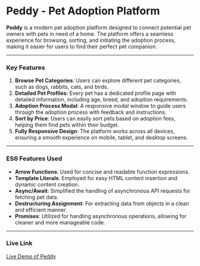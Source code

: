 
# **Peddy - Pet Adoption Platform**

**Peddy** is a modern pet adoption platform designed to connect potential pet owners with pets in need of a home. The platform offers a seamless experience for browsing, sorting, and initiating the adoption process, making it easier for users to find their perfect pet companion.

---

### **Key Features**
1. **Browse Pet Categories**: Users can explore different pet categories, such as dogs, rabbits, cats, and birds.
2. **Detailed Pet Profiles**: Every pet has a dedicated profile page with detailed information, including age, breed, and adoption requirements.
3. **Adoption Process Modal**: A responsive modal window to guide users through the adoption process with feedback and instructions.
4. **Sort by Price**: Users can easily sort pets based on adoption fees, helping them find pets within their budget.
5. **Fully Responsive Design**: The platform works across all devices, ensuring a smooth experience on mobile, tablet, and desktop screens.

---

### **ES6 Features Used**
- **Arrow Functions**: Used for concise and readable function expressions.
- **Template Literals**: Employed for easy HTML content insertion and dynamic content creation.
- **Async/Await**: Simplified the handling of asynchronous API requests for fetching pet data.
- **Destructuring Assignment**: For extracting data from objects in a clean and efficient manner.
- **Promises**: Utilized for handling asynchronous operations, allowing for cleaner and more manageable code.

---
### **Live Link**
[Live Demo of Peddy](https://peddy-website-design.netlify.app/)  
